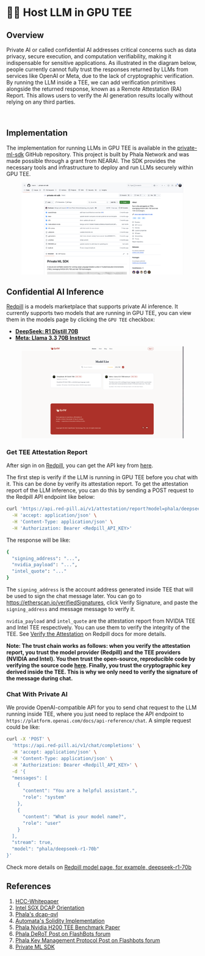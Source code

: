 # 👩‍💻 Host LLM in GPU TEE

## Overview

Private AI or called confidential AI addresses critical concerns such as data privacy, secure execution, and computation verifiability, making it indispensable for sensitive applications. As illustrated in the diagram below, people currently cannot fully trust the responses returned by LLMs from services like OpenAI or Meta, due to the lack of cryptographic verification. By running the LLM inside a TEE, we can add verification primitives alongside the returned response, known as a Remote Attestation (RA) Report. This allows users to verify the AI generation results locally without relying on any third parties.

<figure><img src="../.gitbook/assets/compare-llm-with-tee-or-not.png" alt=""><figcaption></figcaption></figure>

## Implementation

The implementation for running LLMs in GPU TEE is available in the [private-ml-sdk](https://github.com/nearai/private-ml-sdk) GitHub repository. This project is built by Phala Network and was made possible through a grant from NEARAI. The SDK provides the necessary tools and infrastructure to deploy and run LLMs securely within GPU TEE.

<figure><img src="../.gitbook/assets/private-ml-sdk.png" alt=""><figcaption></figcaption></figure>

## Confidential AI Inference

[Redpill](https://red-pill.ai/) is a models marketplace that supports private AI inference. It currently supports two models that are running in GPU TEE, you can view them in the models page by clicking the `GPU TEE` checkbox:

- **[DeepSeek: R1 Distill 70B](https://red-pill.ai/models/phala/deepseek-r1-70b)**
- **[Meta: Llama 3.3 70B Instruct](https://red-pill.ai/models/phala/llama-3.3-70b-instruct)**

<figure><img src="../.gitbook/assets/models-in-tee.png" alt=""><figcaption></figcaption></figure>

### Get TEE Attestation Report

After sign in on [Redpill](https://red-pill.ai/signin), you can get the API key from [here](https://red-pill.ai/keys).

The first step is verify if the LLM is running in GPU TEE before you chat with it. This can be done by verify its attestation report. To get the attestation report of the LLM inference, you can do this by sending a POST request to the Redpill API endpoint like below:

```sh
curl 'https://api.red-pill.ai/v1/attestation/report?model=phala/deepseek-r1-70b' \
  -H 'accept: application/json' \
  -H 'Content-Type: application/json' \
  -H 'Authorization: Bearer <Redpill_API_KEY>'
```

The response will be like:

```sh
{
  "signing_address": "...",
  "nvidia_payload": "...",
  "intel_quote": "..."
}
```

The `signing_address` is the account address generated inside TEE that will be used to sign the chat message later. You can go to https://etherscan.io/verifiedSignatures, click Verify Signature, and paste the `signing_address` and message message to verify it.

`nvidia_payload` and `intel_quote` are the attestation report from NVIDIA TEE and Intel TEE respectively. You can use them to verify the integrity of the TEE. See [Verify the Attestation](https://docs.red-pill.ai/confidential-ai-inference/get-started#verify-the-attestation) on Redpill docs for more details.

**Note: The trust chain works as follows: when you verify the attestation report, you trust the model provider (Redpill) and the TEE providers (NVIDIA and Intel). You then trust the open-source, reproducible code by verifying the source code [here](https://github.com/nearai/private-ml-sdk). Finally, you trust the cryptographic key derived inside the TEE. This is why we only need to verify the signature of the message during chat.**

### Chat With Private AI

We provide OpenAI-compatible API for you to send chat request to the LLM running inside TEE, where you just need to replace the API endpoint to `https://platform.openai.com/docs/api-reference/chat`. A simple request could be like:

```sh
curl -X 'POST' \
  'https://api.red-pill.ai/v1/chat/completions' \
  -H 'accept: application/json' \
  -H 'Content-Type: application/json' \
  -H 'Authorization: Bearer <Redpill_API_KEY>' \
  -d '{
  "messages": [
    {
      "content": "You are a helpful assistant.",
      "role": "system"
    },
    {
      "content": "What is your model name?",
      "role": "user"
    }
  ],
  "stream": true,
  "model": "phala/deepseek-r1-70b"
}'
```

Check more details on [Redpill model page, for example, deepseek-r1-70b](https://red-pill.ai/models/phala/deepseek-r1-70b)

## References

1. [HCC-Whitepaper](https://images.nvidia.com/aem-dam/en-zz/Solutions/data-center/HCC-Whitepaper-v1.0.pdf)
2. [Intel SGX DCAP Orientation](https://www.intel.com/content/dam/develop/public/us/en/documents/intel-sgx-dcap-ecdsa-orientation.pdf)
3. [Phala's dcap-qvl](https://github.com/Phala-Network/dcap-qvl)
4. [Automata's Solidity Implementation](https://github.com/automata-network/automata-dcap-attestation)
5. [Phala Nvidia H200 TEE Benchmark Paper](https://arxiv.org/pdf/2409.03992)
6. [Phala DeRoT Post on FlashBots forum](https://collective.flashbots.net/t/early-thoughts-on-decentralized-root-of-trust/3868)
7. [Phala Key Management Protocol Post on Flashbots forum](https://collective.flashbots.net/t/key-management-protocol-for-decentralized-root-of-trust/4004)
8. [Private ML SDK](https://github.com/nearai/private-ml-sdk)
